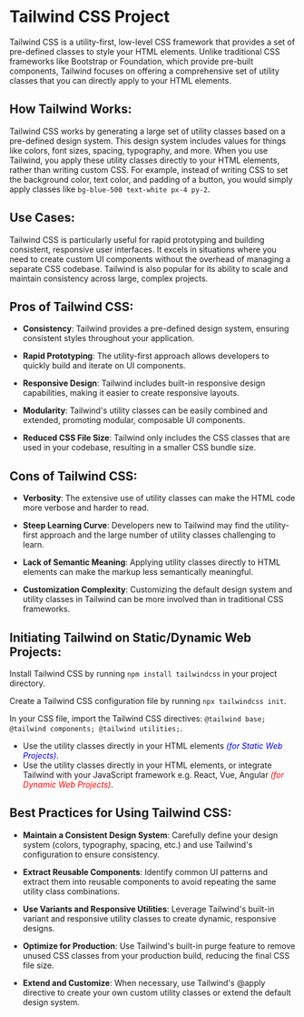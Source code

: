 # Tailwind CSS Project

  

Tailwind CSS is a utility-first, low-level CSS framework that provides a set of pre-defined classes to style your HTML elements. Unlike traditional CSS frameworks like Bootstrap or Foundation, which provide pre-built components, Tailwind focuses on offering a comprehensive set of utility classes that you can directly apply to your HTML elements.

  

## How Tailwind Works:

Tailwind CSS works by generating a large set of utility classes based on a pre-defined design system. This design system includes values for things like colors, font sizes, spacing, typography, and more. When you use Tailwind, you apply these utility classes directly to your HTML elements, rather than writing custom CSS. For example, instead of writing CSS to set the background color, text color, and padding of a button, you would simply apply classes like `bg-blue-500 text-white px-4 py-2`.

  

## Use Cases:

Tailwind CSS is particularly useful for rapid prototyping and building consistent, responsive user interfaces. It excels in situations where you need to create custom UI components without the overhead of managing a separate CSS codebase. Tailwind is also popular for its ability to scale and maintain consistency across large, complex projects.

  

## Pros of Tailwind CSS:

  

- **Consistency**: Tailwind provides a pre-defined design system, ensuring consistent styles throughout your application.
   
- **Rapid Prototyping**: The utility-first approach allows developers to quickly build and iterate on UI components.
   
- **Responsive Design**: Tailwind includes built-in responsive design capabilities, making it easier to create responsive layouts.
   
- **Modularity**: Tailwind's utility classes can be easily combined and extended, promoting modular, composable UI components.
   
- **Reduced CSS File Size**: Tailwind only includes the CSS classes that are used in your codebase, resulting in a smaller CSS bundle
   size.

  

## Cons of Tailwind CSS:

  

- **Verbosity**: The extensive use of utility classes can make the HTML code more verbose and harder to read.

- **Steep Learning Curve**: Developers new to Tailwind may find the utility-first approach and the large number of utility classes challenging to learn.

- **Lack of Semantic Meaning**: Applying utility classes directly to HTML elements can make the markup less semantically meaningful.

- **Customization Complexity**: Customizing the default design system and utility classes in Tailwind can be more involved than in traditional CSS frameworks.

  

## Initiating Tailwind on Static/Dynamic Web Projects:

  

Install Tailwind CSS by running `npm install tailwindcss` in your project directory.

Create a Tailwind CSS configuration file by running `npx tailwindcss init`.

In your CSS file, import the Tailwind CSS directives: `@tailwind base; @tailwind components; @tailwind utilities;`.

- Use the utility classes directly in your HTML elements <span style="color:blue">*(for Static Web Projects)*</span>. 
- Use the utility classes directly in your HTML elements, or integrate Tailwind with your JavaScript framework e.g. React, Vue, Angular <span style="color:red">*(for Dynamic Web Projects)*</span>.

  

## Best Practices for Using Tailwind CSS:

  

- **Maintain a Consistent Design System**: Carefully define your design system (colors, typography, spacing, etc.) and use Tailwind's configuration to ensure consistency.

- **Extract Reusable Components**: Identify common UI patterns and extract them into reusable components to avoid repeating the same utility class combinations.

- **Use Variants and Responsive Utilities**: Leverage Tailwind's built-in variant and responsive utility classes to create dynamic, responsive designs.

- **Optimize for Production**: Use Tailwind's built-in purge feature to remove unused CSS classes from your production build, reducing the final CSS file size.

- **Extend and Customize**: When necessary, use Tailwind's @apply directive to create your own custom utility classes or extend the default design system.
